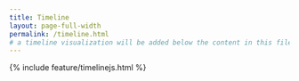 ```yaml
---
title: Timeline
layout: page-full-width
permalink: /timeline.html
# a timeline visualization will be added below the content in this file
---
```

{% include feature/timelinejs.html %}
